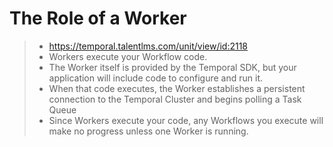 # The Role of a Worker

> - https://temporal.talentlms.com/unit/view/id:2118
> - Workers execute your Workflow code.
> - The Worker itself is provided by the Temporal SDK, but your application will include code to configure and run it.
> - When that code executes, the Worker establishes a persistent connection to the Temporal Cluster and begins polling a Task Queue
> - Since Workers execute your code, any Workflows you execute will make no progress unless one Worker is running.
